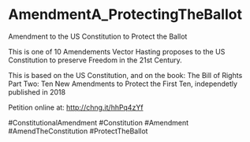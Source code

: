 # AmendmentA_ProtectingTheBallot
Amendment to the US Constitution to Protect the Ballot

This is one of 10 Amendements Vector Hasting proposes to the US Constitution to preserve Freedom 
in the 21st Century. 

This is based on the US Constitution, and on the book: 
The Bill of Rights Part Two: Ten New Amendments to Protect the First Ten, 
independetly published in 2018

Petition online at: http://chng.it/hhPq4zYf

#ConstitutionalAmendment #Constitution #Amendment #AmendTheConstitution #ProtectTheBallot
